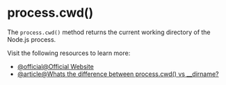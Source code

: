 # process.cwd()

The `process.cwd()` method returns the current working directory of the Node.js process.

Visit the following resources to learn more:

- [@official@Official Website](https://nodejs.org/api/process.html#processcwd)
- [@article@Whats the difference between process.cwd() vs \_\_dirname?](https://stackoverflow.com/questions/9874382/whats-the-difference-between-process-cwd-vs-dirname)
